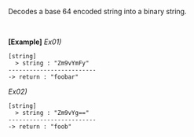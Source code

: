 Decodes a base 64 encoded string into a binary string.

<br/>

**[Example]**
*Ex01)*
```
[string]
  > string : "Zm9vYmFy"
-------------------------
-> return : "foobar"
```
*Ex02)*
```
[string]
  > string : "Zm9vYg=="
-------------------------
-> return : "foob"
```

